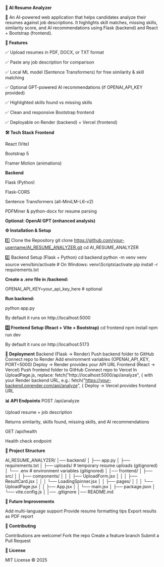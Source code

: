 **📄 AI Resume Analyzer**

🚀 An AI-powered web application that helps candidates analyze their resumes against job descriptions.
It highlights skill matches, missing skills, similarity score, and AI recommendations using Flask (backend) and React + Bootstrap (frontend).

**🌟 Features**

✅ Upload resumes in PDF, DOCX, or TXT format

✅ Paste any job description for comparison

✅ Local ML model (Sentence Transformers) for free similarity & skill matching

✅ Optional GPT-powered AI recommendations (if OPENAI_API_KEY provided)

✅ Highlighted skills found vs missing skills

✅ Clean and responsive Bootstrap frontend

✅ Deployable on Render (backend) + Vercel (frontend)

**🛠️ Tech Stack**
**Frontend**

React (Vite)

Bootstrap 5

Framer Motion (animations)

**Backend**

Flask (Python)

Flask-CORS

Sentence Transformers (all-MiniLM-L6-v2)

PDFMiner & python-docx for resume parsing

**Optional: OpenAI GPT (enhanced analysis)**

**⚙️ Installation & Setup**

1️⃣ Clone the Repository
git clone https://github.com/your-username/AI_RESUME_ANALYZER.git
cd AI_RESUME_ANALYZER

2️⃣ Backend Setup (Flask + Python)
cd backend
python -m venv venv
source venv/bin/activate   # On Windows: venv\Scripts\activate
pip install -r requirements.txt


**Create a .env file in /backend:**

OPENAI_API_KEY=your_api_key_here   # optional


**Run backend:**

python app.py


By default it runs on http://localhost:5000

**3️⃣ Frontend Setup (React + Vite + Bootstrap)**
cd frontend
npm install
npm run dev


By default it runs on http://localhost:5173

**🚀 Deployment**
Backend (Flask → Render)
Push backend folder to GitHub
Connect repo to Render
Add environment variables (OPENAI_API_KEY, PORT=5000)
Deploy → Render provides your API URL
Frontend (React → Vercel)
Push frontend folder to GitHub
Connect repo to Vercel
In UploadPage.js, replace:
fetch("http://localhost:5000/api/analyze", {
with your Render backend URL, e.g.:
fetch("https://your-backend.onrender.com/api/analyze", {
Deploy → Vercel provides frontend URL

**📊 API Endpoints**
POST /api/analyze

Upload resume + job description

Returns similarity, skills found, missing skills, and AI recommendations

GET /api/health

Health check endpoint

**📂 Project Structure**

AI_RESUME_ANALYZER/
│── backend/
│ ├── app.py
│ ├── requirements.txt
│ ├── uploads/ # temporary resume uploads (gitignored)
│ └── .env # environment variables (gitignored)
│
│── frontend/
│ ├── src/
│ │ ├── components/
│ │ │ ├── UploadForm.jsx
│ │ │ ├── ResultCard.jsx
│ │ │ └── LoadingSpinner.jsx
│ │ ├── pages/
│ │ │ └── UploadPage.jsx
│ │ ├── App.jsx
│ │ └── main.jsx
│ ├── package.json
│ └── vite.config.js
│
│── .gitignore
│── README.md



**🔮 Future Improvements**

Add multi-language support
Provide resume formatting tips
Export results as PDF report

**🤝 Contributing**

Contributions are welcome!
Fork the repo
Create a feature branch
Submit a Pull Request

**📜 License**

MIT License © 2025
